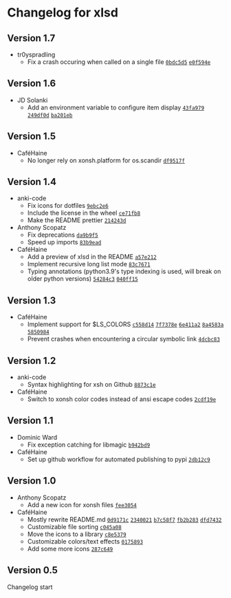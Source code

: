 # Changelog for xlsd
## Version 1.7
- tr0yspradling
  - Fix a crash occuring when called on a single file
[`0bdc5d5`](https://github.com/cafehaine/xontrib-xlsd/commit/0bdc5d5f3374d9d859f52a230ffc63f921c71f07)
[`e0f594e`](https://github.com/cafehaine/xontrib-xlsd/commit/e0f594ed7a6d4e53c05fb37d6152d04c78acf2d1)
## Version 1.6
- JD Solanki
  - Add an environment variable to configure item display
[`43fa979`](https://github.com/cafehaine/xontrib-xlsd/commit/43fa979f887c97bfd52ab3e7daf99e7b93614dd6)
[`249df0d`](https://github.com/cafehaine/xontrib-xlsd/commit/249df0dd46e052e669c07d42a44e711943c54558)
[`ba201eb`](https://github.com/cafehaine/xontrib-xlsd/commit/ba201eb7ec8d3a38bee8832eced7726e4e714142)
## Version 1.5
- CaféHaine
  - No longer rely on xonsh.platform for os.scandir
[`df9517f`](https://github.com/cafehaine/xontrib-xlsd/commit/df9517f3ab33e3a030cca0472ccf511566d7076f)
## Version 1.4
- anki-code
  - Fix icons for dotfiles
[`9ebc2e6`](https://github.com/cafehaine/xontrib-xlsd/commit/9ebc2e6da03293c792e28f38b95c7c64eeb459bf)
  - Include the license in the wheel
[`ce71fb8`](https://github.com/cafehaine/xontrib-xlsd/commit/ce71fb8d6759178835172dae8318dce4ac0808ea)
  - Make the README prettier
[`214243d`](https://github.com/cafehaine/xontrib-xlsd/commit/214243d14033665def066bd53c9e52c25c5ad01c)
- Anthony Scopatz
  - Fix deprecations
[`da9b9f5`](https://github.com/cafehaine/xontrib-xlsd/commit/da9b9f592f34fd530447c6dc9590989110709541)
  - Speed up imports
[`83b9ead`](https://github.com/cafehaine/xontrib-xlsd/commit/83b9ead973f27d36b7a69af584991235b3caa1f6)
- CaféHaine
  - Add a preview of xlsd in the README
[`a57e212`](https://github.com/cafehaine/xontrib-xlsd/commit/a57e212769bb1b09d47c17177ee164faf46c7b00)
  - Implement recursive long list mode
[`83c7671`](https://github.com/cafehaine/xontrib-xlsd/commit/83c7671bd9cde006c21c2bdb14c740eacebd7243)
  - Typing annotations (python3.9's type indexing is used, will break on older python versions)
[`54284c3`](https://github.com/cafehaine/xontrib-xlsd/commit/54284c35a1958c89d2aa5aa565abdb2a2d58ba2c)
[`040ff15`](https://github.com/cafehaine/xontrib-xlsd/commit/040ff1573af7d70668e8c49e5485b65069f8aba0)
## Version 1.3
- CaféHaine
  - Implement support for $LS\_COLORS
[`c558d14`](https://github.com/cafehaine/xontrib-xlsd/commit/c558d140590908e2aacba165efd26479cc59a32c)
[`7f7378e`](https://github.com/cafehaine/xontrib-xlsd/commit/7f7378ede21754bf31374aa479066db18ff502ac)
[`6e411a2`](https://github.com/cafehaine/xontrib-xlsd/commit/6e411a247719f1503f507e41ae09239ccbda0eb4)
[`8a4583a`](https://github.com/cafehaine/xontrib-xlsd/commit/8a4583afda65359540d75dc7bb7153c6ecadbe12)
[`5850984`](https://github.com/cafehaine/xontrib-xlsd/commit/5850984578d271febfc6403e4ed9712ca594c021)
  - Prevent crashes when encountering a circular symbolic link
[`4dcbc83`](https://github.com/cafehaine/xontrib-xlsd/commit/4dcbc837c558e2967d82c0eebef15dc45bfba8a3)
## Version 1.2
- anki-code
  - Syntax highlighting for xsh on Github
[`8873c1e`](https://github.com/cafehaine/xontrib-xlsd/commit/8873c1edb2d2fa635d531ba1198f582cc9cad9c0)
- CaféHaine
  - Switch to xonsh color codes instead of ansi escape codes
[`2cdf19e`](https://github.com/cafehaine/xontrib-xlsd/commit/2cdf19ed9bb74cc7c16b97325997cda9944ef4e7)
## Version 1.1
- Dominic Ward
  - Fix exception catching for libmagic
[`b942bd9`](https://github.com/cafehaine/xontrib-xlsd/commit/b942bd9eb51c1283975b6aaa131c5ed6f284d51b)
- CaféHaine
  - Set up github workflow for automated publishing to pypi
[`2db12c9`](https://github.com/cafehaine/xontrib-xlsd/commit/2db12c93c9df012201f87972a636b12375bc2c93)
## Version 1.0
- Anthony Scopatz
  - Add a new icon for xonsh files
[`fee3054`](https://github.com/cafehaine/xontrib-xlsd/commit/ffe3054bcec8a99f80150f9e0655e9ae0b01cc5c)
- CaféHaine
  - Mostly rewrite README.md
[`0d9171c`](https://github.com/cafehaine/xontrib-xlsd/commit/0d9171c623551fa08502133b93b79d7f2b23a4cb)
[`2340021`](https://github.com/cafehaine/xontrib-xlsd/commit/23400213da72d83559b410ca38943b05f5ca4d10)
[`b7c58f7`](https://github.com/cafehaine/xontrib-xlsd/commit/b7c58f780f30a52793d8dcee84ed2a031c3c8215)
[`fb2b283`](https://github.com/cafehaine/xontrib-xlsd/commit/fb2b283210f0cce7cbd998a8c2900f8a3b10173c)
[`dfd7432`](https://github.com/cafehaine/xontrib-xlsd/commit/dfd7432c53a10631233a1242780c5c7094d06b33)
  - Customizable file sorting
[`c045a08`](https://github.com/cafehaine/xontrib-xlsd/commit/c045a081d901f4257d75c5c9d91c1c3cb626e9ae)
  - Move the icons to a library
[`c8e5379`](https://github.com/cafehaine/xontrib-xlsd/commit/c8e537939af451f844bdba938694fc35411b253d)
  - Customizable colors/text effects
[`0175893`](https://github.com/cafehaine/xontrib-xlsd/commit/0175893232a15804e789cfcc1568480808ff75ec)
  - Add some more icons
[`287c649`](https://github.com/cafehaine/xontrib-xlsd/commit/287c649ad59b40055cab9c2aa1adb5cbbd909d27)
## Version 0.5
Changelog start
